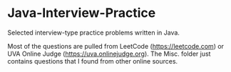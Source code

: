 # Java-Interview-Practice
Selected interview-type practice problems written in Java. 

Most of the questions are pulled from LeetCode (https://leetcode.com) or UVA Online Judge (https://uva.onlinejudge.org). The Misc. folder just contains questions that I found from other online sources.
